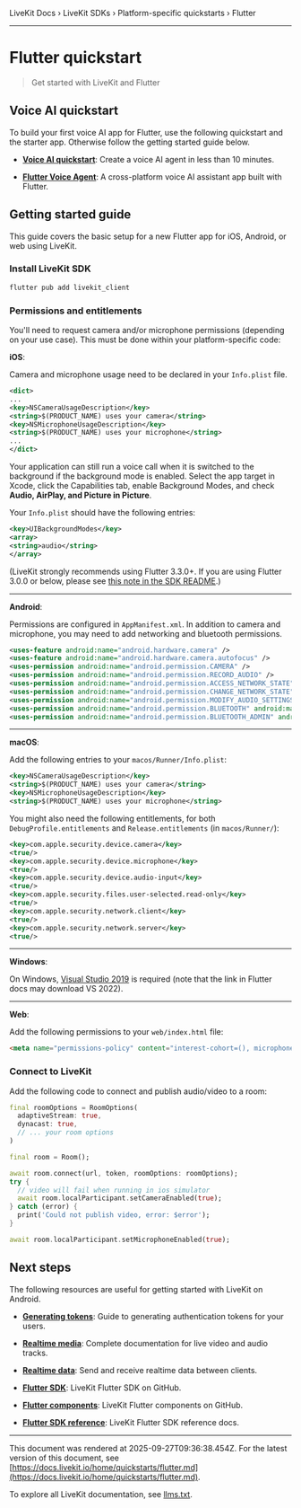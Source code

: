 LiveKit Docs › LiveKit SDKs › Platform-specific quickstarts › Flutter

---

# Flutter quickstart

> Get started with LiveKit and Flutter

## Voice AI quickstart

To build your first voice AI app for Flutter, use the following quickstart and the starter app. Otherwise follow the getting started guide below.

- **[Voice AI quickstart](https://docs.livekit.io/agents/start/voice-ai.md)**: Create a voice AI agent in less than 10 minutes.

- **[Flutter Voice Agent](https://github.com/livekit-examples/agent-starter-flutter)**: A cross-platform voice AI assistant app built with Flutter.

## Getting started guide

This guide covers the basic setup for a new Flutter app for iOS, Android, or web using LiveKit.

### Install LiveKit SDK

```bash
flutter pub add livekit_client

```

### Permissions and entitlements

You'll need to request camera and/or microphone permissions (depending on your use case). This must be done within your platform-specific code:

**iOS**:

Camera and microphone usage need to be declared in your `Info.plist` file.

```xml
<dict>
...
<key>NSCameraUsageDescription</key>
<string>$(PRODUCT_NAME) uses your camera</string>
<key>NSMicrophoneUsageDescription</key>
<string>$(PRODUCT_NAME) uses your microphone</string>
...
</dict>

```

Your application can still run a voice call when it is switched to the background if the background mode is enabled. Select the app target in Xcode, click the Capabilities tab, enable Background Modes, and check **Audio, AirPlay, and Picture in Picture**.

Your `Info.plist` should have the following entries:

```xml
<key>UIBackgroundModes</key>
<array>
<string>audio</string>
</array>

```

(LiveKit strongly recommends using Flutter 3.3.0+. If you are using Flutter 3.0.0 or below, please see [this note in the SDK README](https://github.com/livekit/client-sdk-flutter#notes).)

---

**Android**:

Permissions are configured in `AppManifest.xml`. In addition to camera and microphone, you may need to add networking and bluetooth permissions.

```xml
<uses-feature android:name="android.hardware.camera" />
<uses-feature android:name="android.hardware.camera.autofocus" />
<uses-permission android:name="android.permission.CAMERA" />
<uses-permission android:name="android.permission.RECORD_AUDIO" />
<uses-permission android:name="android.permission.ACCESS_NETWORK_STATE" />
<uses-permission android:name="android.permission.CHANGE_NETWORK_STATE" />
<uses-permission android:name="android.permission.MODIFY_AUDIO_SETTINGS" />
<uses-permission android:name="android.permission.BLUETOOTH" android:maxSdkVersion="30" />
<uses-permission android:name="android.permission.BLUETOOTH_ADMIN" android:maxSdkVersion="30" />

```

---

**macOS**:

Add the following entries to your `macos/Runner/Info.plist`:

```xml
<key>NSCameraUsageDescription</key>
<string>$(PRODUCT_NAME) uses your camera</string>
<key>NSMicrophoneUsageDescription</key>
<string>$(PRODUCT_NAME) uses your microphone</string>

```

You might also need the following entitlements, for both `DebugProfile.entitlements` and `Release.entitlements` (in `macos/Runner/`):

```xml
<key>com.apple.security.device.camera</key>
<true/>
<key>com.apple.security.device.microphone</key>
<true/>
<key>com.apple.security.device.audio-input</key>
<true/>
<key>com.apple.security.files.user-selected.read-only</key>
<true/>
<key>com.apple.security.network.client</key>
<true/>
<key>com.apple.security.network.server</key>
<true/>

```

---

**Windows**:

On Windows, [Visual Studio 2019](https://visualstudio.microsoft.com/thank-you-downloading-visual-studio/?sku=community&rel=16) is required (note that the link in Flutter docs may download VS 2022).

---

**Web**:

Add the following permissions to your `web/index.html` file:

```html
<meta name="permissions-policy" content="interest-cohort=(), microphone=*, camera=*">

```

### Connect to LiveKit

Add the following code to connect and publish audio/video to a room:

```dart
final roomOptions = RoomOptions(
  adaptiveStream: true,
  dynacast: true,
  // ... your room options
)

final room = Room();

await room.connect(url, token, roomOptions: roomOptions);
try {
  // video will fail when running in ios simulator
  await room.localParticipant.setCameraEnabled(true);
} catch (error) {
  print('Could not publish video, error: $error');
}

await room.localParticipant.setMicrophoneEnabled(true);

```

## Next steps

The following resources are useful for getting started with LiveKit on Android.

- **[Generating tokens](https://docs.livekit.io/home/server/generating-tokens.md)**: Guide to generating authentication tokens for your users.

- **[Realtime media](https://docs.livekit.io/home/client/tracks.md)**: Complete documentation for live video and audio tracks.

- **[Realtime data](https://docs.livekit.io/home/client/data.md)**: Send and receive realtime data between clients.

- **[Flutter SDK](https://github.com/livekit/client-sdk-flutter)**: LiveKit Flutter SDK on GitHub.

- **[Flutter components](https://github.com/livekit/components-flutter)**: LiveKit Flutter components on GitHub.

- **[Flutter SDK reference](https://docs.livekit.io/reference/client-sdk-flutter/index.html.md)**: LiveKit Flutter SDK reference docs.

---

This document was rendered at 2025-09-27T09:36:38.454Z.
For the latest version of this document, see [https://docs.livekit.io/home/quickstarts/flutter.md](https://docs.livekit.io/home/quickstarts/flutter.md).

To explore all LiveKit documentation, see [llms.txt](https://docs.livekit.io/llms.txt).